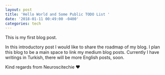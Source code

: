 ```yaml
---
layout: post
title: 'Hello World and Some Public TODO List '
date: '2018-01-11 00:49:00 -0400'
categories: tech
---
```

This is my first blog post.

In this introductory post I would like to share the roadmap of my blog.
I plan this blog to be a main space to link my medium blog posts.
Currently I have writings in Turkish, there will be more English posts, soon.



Kind regards from Neuroscitechie ❤️
